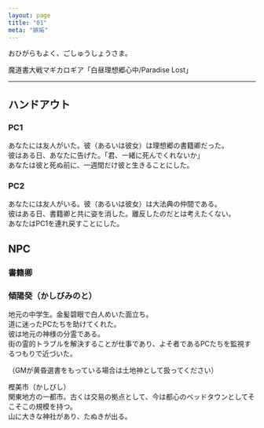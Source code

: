 ```yaml
---
layout: page
title: "01"
meta: "嫉妬"
---
```


おひがらもよく、ごしゅうしょうさま。

魔道書大戦マギカロギア「白昼理想郷心中/Paradise Lost」


---

## ハンドアウト
### PC1
あなたには友人がいた。彼（あるいは彼女）は理想郷の書籍卿だった。  
彼はある日、あなたに告げた。「君、一緒に死んでくれないか」  
あなたは彼と死ぬ前に、一週間だけ彼と生きることにした。

### PC2
あなたには友人がいる。彼（あるいは彼女）は大法典の仲間である。  
彼はある日、書籍卿と共に姿を消した。離反したのだとは考えたくない。  
あなたはPC1を連れ戻すことにした。

## NPC

### 書籍卿

### 傾陽癸（かしびみのと）
地元の中学生。金髪碧眼で白人めいた面立ち。  
道に迷ったPCたちを助けてくれた。  
彼は地元の神様の分霊である。  
街の霊的トラブルを解決することが仕事であり、よそ者であるPCたちを監視するつもりで近づいた。

（GMが黄昏選書をもっている場合は土地神として扱ってください）


樫美市（かしびし）  
関東地方の一都市。古くは交易の拠点として、今は都心のベッドタウンとしてそこそこの規模を持つ。  
山に大きな神社があり、たぬきが出る。
